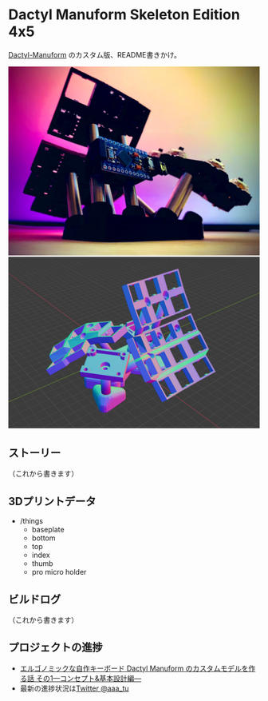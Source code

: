 # Dactyl Manuform Skeleton Edition 4x5

[Dactyl-Manuform](https://github.com/tshort/dactyl-keyboard) のカスタム版、README書きかけ。

<img src="image1.png" style="zoom: 50%;" >

<img src="image2.png" style="zoom: 50%;" >

## ストーリー

（これから書きます）

## 3Dプリントデータ

- /things
  - baseplate
  - bottom
  - top
  - index
  - thumb
  - pro micro holder

## ビルドログ

（これから書きます）

## プロジェクトの進捗

- [エルゴノミックな自作キーボード Dactyl Manuform のカスタムモデルを作る話 その1—コンセプト&基本設計編—](https://www.creativity-ape.com/entry/2021/03/13/080000)
- 最新の進捗状況は[Twitter @aaa_tu](https://twitter.com/aaa_tu/status/1351311085035429888?s=20)



